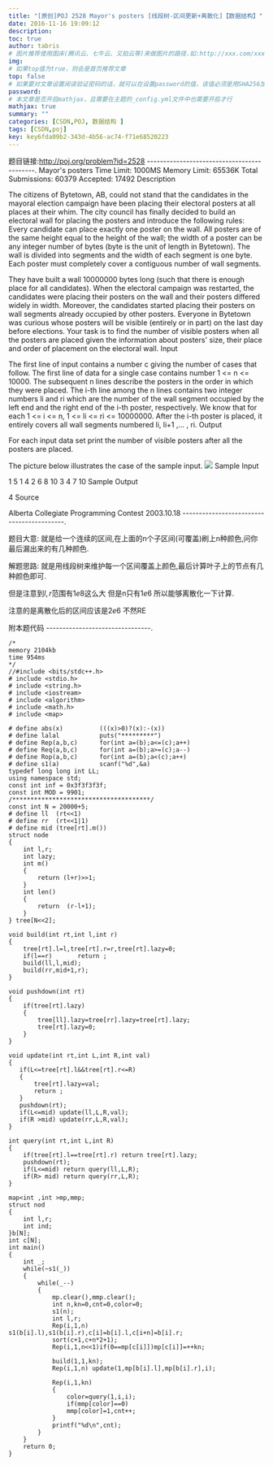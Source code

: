 ```yaml
---
title: "[原创]POJ 2528 Mayor's posters [线段树-区间更新+离散化]【数据结构】"
date: 2016-11-16 19:09:12
description:
toc: true
author: tabris
# 图片推荐使用图床(腾讯云、七牛云、又拍云等)来做图片的路径.如:http://xxx.com/xxx.jpg
img:
# 如果top值为true，则会是首页推荐文章
top: false
# 如果要对文章设置阅读验证密码的话，就可以在设置password的值，该值必须是用SHA256加密后的密码，防止被他人识破
password:
# 本文章是否开启mathjax，且需要在主题的_config.yml文件中也需要开启才行
mathjax: true
summary: ""
categories: [CSDN,POJ, 数据结构 ]
tags: [CSDN,poj]
key: key6fda09b2-343d-4b56-ac74-f71e68520223
---
```


题目链接:http://poj.org/problem?id=2528
-------------------------------------------.
Mayor's posters
Time Limit: 1000MS		Memory Limit: 65536K
Total Submissions: 60379		Accepted: 17492
Description

The citizens of Bytetown, AB, could not stand that the candidates in the mayoral election campaign have been placing their electoral posters at all places at their whim. The city council has finally decided to build an electoral wall for placing the posters and introduce the following rules:
Every candidate can place exactly one poster on the wall.
All posters are of the same height equal to the height of the wall; the width of a poster can be any integer number of bytes (byte is the unit of length in Bytetown).
The wall is divided into segments and the width of each segment is one byte.
Each poster must completely cover a contiguous number of wall segments.

They have built a wall 10000000 bytes long (such that there is enough place for all candidates). When the electoral campaign was restarted, the candidates were placing their posters on the wall and their posters differed widely in width. Moreover, the candidates started placing their posters on wall segments already occupied by other posters. Everyone in Bytetown was curious whose posters will be visible (entirely or in part) on the last day before elections.
Your task is to find the number of visible posters when all the posters are placed given the information about posters' size, their place and order of placement on the electoral wall.
Input

The first line of input contains a number c giving the number of cases that follow. The first line of data for a single case contains number 1 <= n <= 10000. The subsequent n lines describe the posters in the order in which they were placed. The i-th line among the n lines contains two integer numbers li and ri which are the number of the wall segment occupied by the left end and the right end of the i-th poster, respectively. We know that for each 1 <= i <= n, 1 <= li <= ri <= 10000000. After the i-th poster is placed, it entirely covers all wall segments numbered li, li+1 ,... , ri.
Output

For each input data set print the number of visible posters after all the posters are placed.

The picture below illustrates the case of the sample input.
![](http://poj.org/images/2528_1.jpg)
Sample Input

1
5
1 4
2 6
8 10
3 4
7 10
Sample Output

4
Source

Alberta Collegiate Programming Contest 2003.10.18
------------------------------------------.

题目大意:
就是给一个连续的区间,在上面的n个子区间(可覆盖)刷上n种颜色,问你最后漏出来的有几种颜色.

解题思路:
就是用线段树来维护每一个区间覆盖上颜色,最后计算叶子上的节点有几种颜色即可.

但是注意到$l,r$范围有$1e8$这么大 但是n只有$1e6$
所以能够离散化一下计算.

注意的是离散化后的区间应该是$2e6$  不然RE

附本题代码
--------------------------------.
```
/*
memory 2104kb
time 954ms
*/
//#include <bits/stdc++.h>
# include <stdio.h>
# include <string.h>
# include <iostream>
# include <algorithm>
# include <math.h>
# include <map>

# define abs(x)          (((x)>0)?(x):-(x))
# define lalal           puts("*********")
# define Rep(a,b,c)      for(int a=(b);a<=(c);a++)
# define Req(a,b,c)      for(int a=(b);a>=(c);a--)
# define Rop(a,b,c)      for(int a=(b);a<(c);a++)
# define s1(a)           scanf("%d",&a)
typedef long long int LL;
using namespace std;
const int inf = 0x3f3f3f3f;
const int MOD = 9901;
/**************************************/
const int N = 20000+5;
# define ll  (rt<<1)
# define rr  (rt<<1|1)
# define mid (tree[rt].m())
struct node
{
    int l,r;
    int lazy;
    int m()
    {
        return (l+r)>>1;
    }
    int len()
    {
        return  (r-l+1);
    }
} tree[N<<2];

void build(int rt,int l,int r)
{
    tree[rt].l=l,tree[rt].r=r,tree[rt].lazy=0;
    if(l==r)       return ;
    build(ll,l,mid);
    build(rr,mid+1,r);
}

void pushdown(int rt)
{
    if(tree[rt].lazy)
    {
        tree[ll].lazy=tree[rr].lazy=tree[rt].lazy;
        tree[rt].lazy=0;
    }
}

void update(int rt,int L,int R,int val)
{
   if(L<=tree[rt].l&&tree[rt].r<=R)
   {
       tree[rt].lazy=val;
       return ;
   }
   pushdown(rt);
   if(L<=mid) update(ll,L,R,val);
   if(R >mid) update(rr,L,R,val);
}

int query(int rt,int L,int R)
{
    if(tree[rt].l==tree[rt].r) return tree[rt].lazy;
    pushdown(rt);
    if(L<=mid) return query(ll,L,R);
    if(R> mid) return query(rr,L,R);
}

map<int ,int >mp,mmp;
struct nod
{
    int l,r;
    int ind;
}b[N];
int c[N];
int main()
{
    int _;
    while(~s1(_))
    {
        while(_--)
        {
            mp.clear(),mmp.clear();
            int n,kn=0,cnt=0,color=0;
            s1(n);
            int l,r;
            Rep(i,1,n) s1(b[i].l),s1(b[i].r),c[i]=b[i].l,c[i+n]=b[i].r;
            sort(c+1,c+n*2+1);
            Rep(i,1,n<<1)if(0==mp[c[i]])mp[c[i]]=++kn;

            build(1,1,kn);
            Rep(i,1,n) update(1,mp[b[i].l],mp[b[i].r],i);

            Rep(i,1,kn)
            {
                color=query(1,i,i);
                if(mmp[color]==0)
                mmp[color]=1,cnt++;
            }
            printf("%d\n",cnt);
        }
    }
    return 0;
}

```
